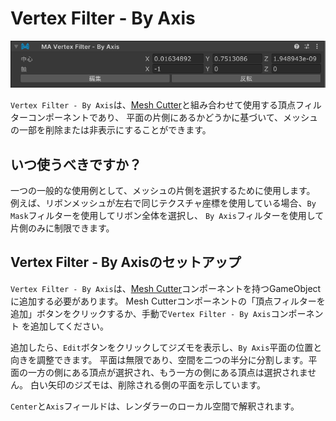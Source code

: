 ﻿# Vertex Filter - By Axis

![Vertex Filter - By Axis](by-axis.png)

`Vertex Filter - By Axis`は、[Mesh Cutter](./)と組み合わせて使用する頂点フィルターコンポーネントであり、
平面の片側にあるかどうかに基づいて、メッシュの一部を削除または非表示にすることができます。

## いつ使うべきですか？

一つの一般的な使用例として、メッシュの片側を選択するために使用します。
例えば、リボンメッシュが左右で同じテクスチャ座標を使用している場合、`By Mask`フィルターを使用してリボン全体を選択し、
`By Axis`フィルターを使用して片側のみに制限できます。

## Vertex Filter - By Axisのセットアップ

`Vertex Filter - By Axis`は、[Mesh Cutter](./)コンポーネントを持つGameObjectに追加する必要があります。
Mesh Cutterコンポーネントの「頂点フィルターを追加」ボタンをクリックするか、手動で`Vertex Filter - By Axis`コンポーネント
を追加してください。

追加したら、`Edit`ボタンをクリックしてジズモを表示し、`By Axis`平面の位置と向きを調整できます。
平面は無限であり、空間を二つの半分に分割します。平面の一方の側にある頂点が選択され、もう一方の側にある頂点は選択されません。
白い矢印のジズモは、削除される側の平面を示しています。

`Center`と`Axis`フィールドは、レンダラーのローカル空間で解釈されます。